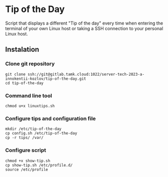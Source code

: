# Tip of the Day

Script that displays a different "Tip of the day" every time when entering the terminal of your own Linux host or taking a SSH connection to your personal Linux host.

## Instalation

### Clone git repository
```
git clone ssh://git@gitlab.tamk.cloud:1022/server-tech-2023-a-innokentii-kozlov/tip-of-the-day.git
cd tip-of-the-day
```

### Command line tool
```
chmod u+x linuxtips.sh
```

### Configure tips and configuration file
```
mkdir /etc/tip-of-the-day
cp config.sh /etc/tip-of-the-day
cp -r tips/ /var/
```

### Configure script
```
chmod +x show-tip.sh
cp show-tip.sh /etc/profile.d/
source /etc/profile
```
